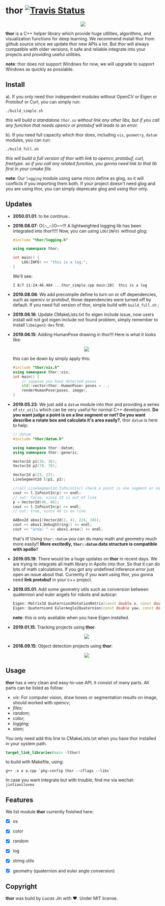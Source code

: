 # thor [![Travis Status](https://travis-ci.org/davisking/dlib.svg?branch=master)](https://travis-ci.org/davisking/dlib)

<p align="center">
<img src="https://s2.ax1x.com/2019/06/06/VdV0i9.png" />
</p>

**thor** is a C++ helper library which provide huge utilities, algorithms, and visualization functions for deep learning. We recommend install thor from github source since we update thor new APIs a lot. But *thor* will always compatible with older versions, it safe and reliable integrate into your projects and providing useful utilities.

**note**: thor does not support Windows for now, we will upgrade to support Windows as quickly as possiable.



## Install

a). If you only need thor independent modules without OpenCV or Eigen or Protobuf or Curl, you can simply run:

```
./build_simple.sh
```

*this will build a standalone `thor.so` without link any other libs, but if you call any function that needs opencv or protobuf will leads to an error.*

b). If you need full capacity which thor does, including `vis`, `geometry`, `datum` modules, you can run:

```
./build_full.sh
```

*this will build a full version of thor with link to opencv, protobuf, curl, freetype. so if you call any related function, you gonna need link to that lib first in your cmake file.*



**note**: Our `logging` module using same micro define as glog, so it will conflicts if you importing them both. If your project doesn't need glog and you are using thor, you can simply deprecate glog and using thor only.



## Updates

- **2050.01.01**: to be continue..

- **2019.08.07**: O(∩_∩)O~~!!! A lightweighted logging lib has been integrated into thor!!!!! Now, you can using `LOG(INFO)` without glog:

    ```c++
    #include "thor/logging.h"
    
    using namespace thor;
    
    int main() {
    	LOG(INFO) << "this is a log.";
    }
    ```

    We'll see:

    ```
    I 8/7 11:24:46.484 ...thor_simple.cpp main:28]  this is a log
    ```

    

- **2019.08.06**: We add precompile define to turn on or off dependencies, such as opencv or protobuf, those dependencies were turned off by default. If you need full version of thor, simple build with `build_full.sh` ;

- **2019.06.16**: Update CMakeLists.txt fix eigen include issue, now users install will not got eigen include not found problem, simply remember to install `libeigen3-dev` first.

- **2019.06.15**: Adding HumanPose drawing in thor!!! Here is what it looks like:

    <p align="center">
        <img src="https://upload-images.jianshu.io/upload_images/617746-f083cb7d20c91f2d.gif"/>
    </p>

    this can be down by simply apply this:

    ```c++
    #include "thor/vis.h"
    using namespace thor::vis;
    int main() {
        // suppose you have detected poses
        std::vector<thor::HumanPose> poses = ..;
        renderHumanPose(poses, image);
    }
    ```


- **2019.05.23**: We just add a `datum` module into thor and providing a series of `str_utils` which can be very useful for normal C++ development. **Do you want judge a point is on a line segment or not? Do you want describe a rotate box and calculate it's area easily?**, thor `datum` is here to help:

    ```c++
    // datum
    #include "thor/datum.h"
    
    using namespace thor::datum;
    using namespace thor::generic;
    
    Vector2d p1(36, 36);
    Vector2d p2(78, 78);
    
    Vector2d p(23, 23);
    LineSegment2d l(p1, p2);
    
    //call LineSegment2d.IsPointIn() check a point is one segment or not
    cout << l.IsPointIn(p) << endl;
    // out: false, since 23 is out of line
    p = Vector2d(46, 46);
    cout << l.IsPointIn(p) << endl;
    // out: true, since 46 is on line.
    
    AABox2d abox1(Vector2d(2, 4), 224, 345);
    cout << abox1.DebugString() << endl;
    cout << "area: " << abox1.area() << endl;
    ```

    that's it! Using `thor::datum` you can do many math and geometry much more easily!!  **More excitedly, `thor::datum` data structure is compatible with apollo**!!

- **2019.05.19**:  There would be a huge updates on **thor** in recent days. We are trying to integrate all math library in Apollo into thor. So that it can do lots of math calculations.  If you got any undefined inference error just open an issue about that. Currently if you want using thor, you gonna need **link protobuf** in your c++ project.   

- **2019.05.01**: Add some geometry utils such as conversion between quaternion and euler angels for robots and autocar:
    ```c++
    Eigen::Matrix3d Quaternion2RotationMatrix(const double x, const double y, const double z, const double w);
    Eigen::Quaterniond EulerAngle2Quaternion(const double yaw, const double pitch, const double roll);                             
    ```
    **note**: this is only available when you have Eigen installed.

- **2019.01.15**: Tracking projects using **thor**:
    <p align="center">
    <img src="https://s2.ax1x.com/2019/05/16/EbUj2t.gif" />
    </p>

- **2018.09.15**: Object detection projects using **thor**:
    <p align="center">
    <img src="https://s1.ax1x.com/2018/12/07/F1xG7D.gif" />
    </p>






## Usage

**thor** has a very clean and easy-to-use API, it consist of many parts. All parts can be listed as follow:

- *vis*: For computer vision, draw boxes or segmentation results on image, should worked with opencv;
- *files*;
- *random*;
- *color*;
- *logging*;
- *slam*;

You only need add this line to CMakeLists.txt when you have thor installed in your system path.

```cmake
target_link_libraries(main -lthor)
```

to build with Makefile, using:

```shell
g++ -o a a.cpp `pkg-config thor --cflags --libs`
```
In case you want integrate but with trouble, find me via wechat: `jintianiloveu`


## Features
We list module **thor** currently finished here:

- [x] os
- [x] color
- [x] random
- [x] log
- [x] string utils
- [x] geometry (quaternion and euler angle conversion)


## Copyright

**thor** was build by *Lucas Jin* with ❤️. Under MIT license.
